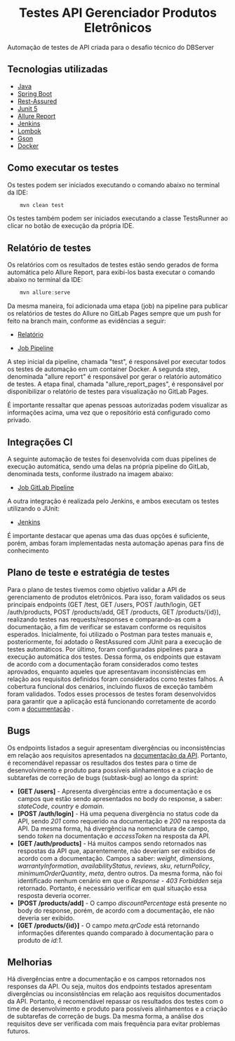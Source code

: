 <h1 align="center">Testes API Gerenciador Produtos Eletrônicos</h1>

<p>Automação de testes de API criada para o desafio técnico do DBServer</p>

## Tecnologias utilizadas
- [Java](https://www.java.com/pt-BR/)
- [Spring Boot](https://spring.io/projects/spring-boot)
- [Rest-Assured](https://mvnrepository.com/artifact/io.rest-assured/rest-assured)
- [Junit 5](https://mvnrepository.com/artifact/org.junit.jupiter/junit-jupiter-api)
- [Allure Report](https://docs.qameta.io/allure/#_junit_5)
- [Jenkins](https://www.jenkins.io/)
- [Lombok](https://mvnrepository.com/artifact/org.projectlombok/lombok)
- [Gson](https://mvnrepository.com/artifact/com.google.code.gson/gson)
- [Docker](https://www.docker.com/)

## Como executar os testes
Os testes podem ser iniciados executando o comando abaixo no terminal da IDE:

```java
    mvn clean test
```
Os testes também podem ser iniciados executando a classe TestsRunner ao clicar no botão de execução da própria IDE.

## Relatório de testes
Os relatórios com os resultados de testes estão sendo gerados de forma automática pelo Allure Report, para exibi-los basta executar o comando abaixo no terminal da IDE:

```java
    mvn allure:serve
```

Da mesma maneira, foi adicionada uma etapa (job) na pipeline para publicar os relatórios de testes do Allure no GitLab Pages sempre que um push for feito na branch main, conforme as evidências a seguir:

- [Relatório](https://brunorgdsantos.gitlab.io/-/db-server-desafio-tecnico-2025/-/jobs/9232825581/artifacts/public/index.html)

- [Job Pipeline](https://gitlab.com/brunorgdsantos/db-server-desafio-tecnico-2025/-/pipelines/1686817908)

A step inicial da pipeline, chamada "test", é responsável por executar todos os testes de automação em um container Docker. A segunda step, denominada "allure report" é responsável por gerar o relatório automático de testes. A etapa final, chamada "allure_report_pages", é responsável por disponibilizar o relatório de testes para visualização no GitLab Pages.

É importante ressaltar que apenas pessoas autorizadas podem visualizar as informações acima, uma vez que o repositório está configurado como privado.

## Integrações CI
A seguinte automação de testes foi desenvolvida com duas pipelines de execução automática, sendo uma delas na própria pipeline do GitLab, denominada tests, conforme ilustrado na imagem abaixo:

- [Job GitLab Pipeline](https://gitlab.com/brunorgdsantos/db-server-desafio-tecnico-2025/-/pipelines/1686817908)

A outra integração é realizada pelo Jenkins, e ambos executam os testes utilizando o JUnit:

- [Jenkins](https://drive.google.com/file/d/12EtrQ-MfQwShXnY7dpax9NuqT2s143Hc/view?usp=sharing)

É importante destacar que apenas uma das duas opções é suficiente, porém, ambas foram implementadas nesta automação apenas para fins de conhecimento

## Plano de teste e estratégia de testes
Para o plano de testes tivemos como objetivo validar a API de gerenciamento de produtos eletrônicos. Para isso, foram validados os seus principais endpoints (GET /test, GET /users, POST /auth/login, GET /auth/products, POST /products/add, GET /products, GET /products/{id}), realizando testes nas requests/responses e comparando-as com a documentação, a fim de verificar se estavam conforme os requisitos esperados. Inicialmente, foi utilizado o Postman para testes manuais e, posteriormente, foi adotado o RestAssured com JUnit para a execução de testes automáticos. Por último, foram configuradas pipelines para a execução automática dos testes. Dessa forma, os endpoints que estavam de acordo com a documentação foram considerados como testes aprovados, enquanto aqueles que apresentavam inconsistências em relação aos requisitos definidos foram considerados como testes falhos. A cobertura funcional dos cenários, incluindo fluxos de exceção também foram validados. Todos esses processos de testes foram desenvolvidos para garantir que a aplicação está funcionando corretamente de acordo com a [documentação](https://sicredi-desafio-qe.readme.io/reference/get-test) .

## Bugs
Os endpoints listados a seguir apresentam divergências ou inconsistências em relação aos requisitos apresentados na [documentação da API](https://sicredi-desafio-qe.readme.io/reference/get-test). Portanto, é recomendável repassar os resultados dos testes para o time de desenvolvimento e produto para possíveis alinhamentos e a criação de subtarefas de correção de bugs (subtask-bug) ao longo da sprint:

- **[GET /users]** - Apresenta divergências entre a documentação e os campos que estão sendo apresentados no body do response, a saber: *stateCode*, *country* e *domain*.
- **[POST /auth/login]** - Há uma pequena divergência no status code da API, sendo *201* como requerido na documentação e *200* na resposta da API. Da mesma forma, há divergência na nomenclatura de campo, sendo *token* na documentação e *accessToken* na resposta da API.
- **[GET /auth/products]** - Há muitos campos sendo retornados nas respostas da API que, aparentemente, não deveriam ser exibidos de acordo com a documentação. Campos a saber: *weight*, *dimensions*, *warrantyInformation*, *availabilityStatus*, *reviews*, *sku*, *returnPolicy*, *minimumOrderQuantity*, *meta*, dentro outros. Da mesma forma, não foi identificado nenhum cenário em que o *Response - 403 Forbidden* seja retornado. Portanto, é necessário verificar em qual situação essa resposta deveria ocorrer.
- **[POST /products/add]** - O campo *discountPercentage* está presente no body do response, porém, de acordo com a documentação, ele não deveria ser exibido.
- **[GET /products/{id}]** - O campo *meta.qrCode* está retornando informações diferentes quando comparado à documentação para o produto de *id:1*.

## Melhorias
Há divergências entre a documentação e os campos retornados nos responses da API. Ou seja, muitos dos endpoints testados apresentam divergências ou inconsistências em relação aos requisitos documentados da API. Portanto, é recomendável repassar os resultados dos testes com o time de desenvolvimento e produto para possíveis alinhamentos e a criação de subtarefas de correção de bugs. Da mesma forma, a análise dos requisitos deve ser verificada com mais frequência para evitar problemas futuros.
 
